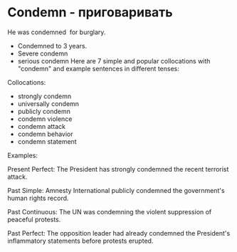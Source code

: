 # Condemn - приговаривать

He was condemned  for burglary.

- Condemned to 3 years.
- Severe condemn
- serious condemn
Here are 7 simple and popular collocations with "condemn" and example sentences in different tenses:

Collocations:

- strongly condemn
- universally condemn
- publicly condemn
- condemn violence
- condemn attack
- condemn behavior 
- condemn statement

Examples:

Present Perfect:
The President has strongly condemned the recent terrorist attack.

Past Simple: 
Amnesty International publicly condemned the government's human rights record.

Past Continuous: 
The UN was condemning the violent suppression of peaceful protests.  

Past Perfect:
The opposition leader had already condemned the President's inflammatory statements before protests erupted.